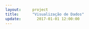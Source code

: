 ```yaml
---  
layout:     project  
title:      "Visualização de Dados"
update:       2017-01-01 12:00:00  
---  
```

